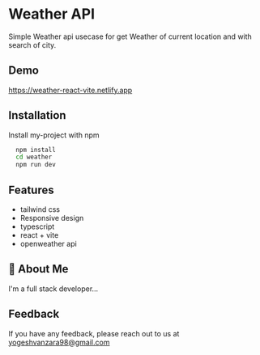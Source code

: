 
# Weather API

Simple Weather api usecase for get Weather of current location and with search of city.


## Demo

https://weather-react-vite.netlify.app

## Installation

Install my-project with npm

```bash
  npm install 
  cd weather
  npm run dev
```

## Features

- tailwind css
- Responsive design
- typescript
- react + vite
- openweather api



## 🚀 About Me

I'm a full stack developer...


## Feedback

If you have any feedback, please reach out to us at yogeshvanzara98@gmail.com

